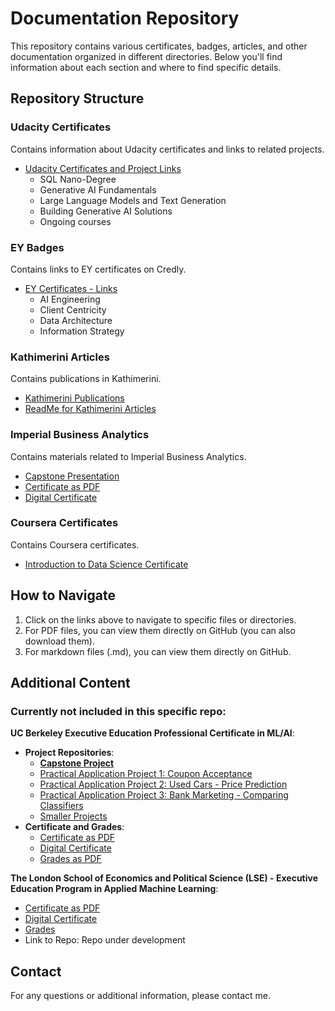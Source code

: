 # Documentation Repository

This repository contains various certificates, badges, articles, and other documentation organized in different directories. Below you'll find information about each section and where to find specific details.

## Repository Structure

### Udacity Certificates
Contains information about Udacity certificates and links to related projects.
- [Udacity Certificates and Project Links](Udacity%20Certificates/Udacity%20Certificates.md)
  - SQL Nano-Degree
  - Generative AI Fundamentals
  - Large Language Models and Text Generation
  - Building Generative AI Solutions
  - Ongoing courses

### EY Badges
Contains links to EY certificates on Credly.
- [EY Certificates - Links](EY%20Badges/EY_Credly_Links.md)
  - AI Engineering
  - Client Centricity
  - Data Architecture
  - Information Strategy

### Kathimerini Articles
Contains publications in Kathimerini.
- [Kathimerini Publications](Kathimerini%20Articles/Kathimerini_publications.pdf)
- [ReadMe for Kathimerini Articles](Kathimerini%20Articles/ReadMe_KathimeriniArticles.md)

### Imperial Business Analytics
Contains materials related to Imperial Business Analytics.
- [Capstone Presentation](Imperial_Business_Analytics/CapstonePresentation/CapstonePresentation_VTsoumpris.pdf)
- [Certificate as PDF](Imperial_Business_Analytics/Certificate/IBA_Cert_vtsoumpris.pdf)
- [Digital Certificate](https://certificates.emeritus.org/707f65ae-1571-4d17-a4e9-d7ef5467dcf9#acc.6yHG0mLs)

### Coursera Certificates
Contains Coursera certificates.
- [Introduction to Data Science Certificate](Coursera%20Certificates/Coursera_IntroDS.pdf)


## How to Navigate

1. Click on the links above to navigate to specific files or directories.
2. For PDF files, you can view them directly on GitHub (you can also download them).
3. For markdown files (.md), you can view them directly on GitHub.


## Additional Content
### Currently not included in this specific repo:
**UC Berkeley Executive Education Professional Certificate in ML/AI**:
- **Project Repositories**:
    - [**Capstone Project**](https://github.com/vtsou359/Credit_Score_Classification_Project)
    - [Practical Application Project 1: Coupon Acceptance](https://github.com/vtsou359/CouponAcceptance)
    - [Practical Application Project 2: Used Cars - Price Prediction](https://github.com/vtsou359/UsedCarsPrice)
    - [Practical Application Project 3: Bank Marketing - Comparing Classifiers](https://github.com/vtsou359/BankMarketing_ComparingClassifiers)
    - [Smaller Projects](https://github.com/vtsou359/BHMLAI_WeeklyProjects/tree/main)
- **Certificate and Grades**:
  - [Certificate as PDF](https://github.com/vtsou359/BHMLAI_WeeklyProjects/blob/main/certificate/cert/UCB_MLAI_Certificate.pdf)
  - [Digital Certificate](https://certificates.emeritus.org/5971945d-cda7-43e9-b493-9db0c6db7881#acc.hQFzRJNd)
  - [Grades as PDF](https://github.com/vtsou359/BHMLAI_WeeklyProjects/blob/main/certificate/grades/UCB_MLAI_Grades.pdf)

**The London School of Economics and Political Science (LSE) - Executive Education Program in Applied Machine Learning**:
- [Certificate as PDF](LSE_AppliedML/cert/lc0kdrtn_1671608659721.pdf)
- [Digital Certificate](https://lse.credential.getsmarter.com/91052ac7-5387-465c-b354-e2411c651447#acc.oLCZlIv2)
- [Grades](LSE_AppliedML/grades/Letter_of_Completion_Vasileios_Tsoumpris.pdf)
- Link to Repo: Repo under development

## Contact

For any questions or additional information, please contact me.